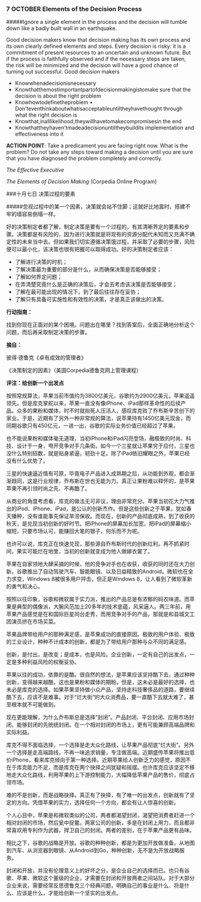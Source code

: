 
### 7 OCTOBER Elements of the Decision Process

#####Ignore a single element in the process and the decision will tumble down like a badly built wall in an earthquake.

Good decision makers know that decision making has its own process and its own clearly defined elements and steps. Every decision is risky: it is a commitment of present resources to an uncertain and unknown future. But if the process is faithfully observed and if the necessary steps are taken, the risk will be minimized and the decision will have a good chance of turning out successful. Good decision makers

* Knowwhenadecisionisnecessary
* Knowthatthemostimportantpartofdecisionmakingistomake
sure that the decision is about the right problem
* Knowhowtodefinetheproblem
• Don’teventhinkaboutwhatisacceptableuntiltheyhavethought
through what the right decision is
* Knowthat,inalllikelihood,theywillhavetomakecompromisesin
the end
* Knowthattheyhaven’tmadeadecisionuntiltheybuildits
implementation and effectiveness into it

**ACTION POINT**: Take a predicament you are facing right now. What is the problem? Do not take any steps toward making a decision until you are sure that you have diagnosed the problem completely and correctly.

*The Effective Executive*
 
*The Elements of Decision Making* (Corpedia Online Program)

###十月七日 决策过程的要素

#####忽视过程中的某一个因素，决策就会站不住脚；这就好比地震时，搭建不牢的墙容易倒塌一样。

好的决策制定者都了解，制定决策是要有一个过程的，有其清晰界定的要素和步骤。决策都是有风险的，因为进行决策就是将现有的资源分配代未知而又充满不确定性的未来当中去。但如果我们切实遵循决策饿过程，并采取了必要的步骤，风险便可以最小化，该决策也很有把握可以取得成功。好的决策制定者应该：

* 了解进行决策的时机；
* 了解决策最为重要的部分是什么，从而确保决策是否能够接受；
* 了解如何界定问题；
* 在弄清楚究竟什么是正确的决策后，才会去考虑该决策是否能够接受；
* 了解在最可能出现的情况下，到了最后往往存在妥协；
* 了解只有具备可实施性和有效性的决策，才是真正该做出的决策。

**行动指南：**

找到你现在正面对的某个困境。问题出在哪里？找到答案后，全面正确地分析这个问题，而后再采取制定决策的步骤。

**摘自：**

彼得·德鲁克《卓有成效的管理者》

《决策制定的因素》（美国Corpedia德鲁克网上管理课程）

**评注：给创新一个出发点**

按照常规算法，苹果当前市值约为3800亿美元，谷歌约为2900亿美元，苹果遥遥领先。但是库克掌舵以来，苹果一直没有像iPhone、iPad那样革命性的后续产品。众多的果粉和媒体，时不时就抬死人压活人，感叹库克败了乔布斯辛苦创下的家业。于是，近期有了另外一种非常规的算法，说苹果持有1450亿美元现金，而同期谷歌只有450亿元，一进一出，谷歌的实际业务价值已经超过了苹果。

也不能说果粉和媒体毫无道理，当初iPhone和iPad闪亮登场，融极致的时尚、科技、设计于一身，甩开竞争对手几条街。如今一个三星就让苹果穷于应付，三星也没什么特别招数，就是贴身紧逼，韧劲十足。除了iPad依旧耀眼之外，苹果已经没有什么优势了。

三星的快速逼近情有可原，毕竟电子产品进入成熟期之后，从功能到外观，都会渐渐趋同，这是行业规律，乔布斯在世也无能为力。真正让果粉难以释怀的，是苹果苹果不再引领时尚之先、不再酷了。

从商业的角度考虑看，库克的做法无可非议，理由非常充分。苹果当初花大力气推出的iPod、iPhone、iPad，是公认的创新杰作。但是这些创新之于苹果，犹如春天播种，没有谁能事先保证旱涝保收。而现在，创新的产品彻底成熟，到了收获的秋天，是兑现当初创新的好时节。把iPhone的屏幕加长加宽，把iPad的屏幕缩小缩短，只要市场认可，能赚回大笔的银子，何乐而不为呢。

也许可以说，库克正在快速兑现，那些源自乔布斯时代的创新红利。再不抓紧时间，果实可能烂在地里，当初的创新就变成为他人做嫁衣裳了。

苹果在自家领地大肆采摘的时候，他的竞争对手也在收获，收获的同时还在大力创新。谷歌推出了自动驾驶汽车、智能眼镜、以及日益精致的Android。微软也在全力求变，Windows 8被很多用户抨击，但正是Windows 8，让人看到了微软革新的勇气和决心。

按照以往印象，谷歌和微软属于实力派，推出的产品总是有浓郁的码农味道。而苹果是典型的偶像派，大腕风范加上20多年的技术底蕴，风采逼人。两三年前，用苹果产品感觉是在和国际巨星同台走秀，而用竞争对手的产品，那就是和县城文工团演员挤在市场买菜。

苹果品牌带给用户的那种满足感，是苹果成功的直接原因。极致的用户体验、极致的工业设计，种种不计成本的创新，都是为了带给用户那种与众不同的满足感。

创新，是付出，是改变；是成本，也是风险。企业创新，一定有自己的出发点，一定是多种利益风险的权衡妥协。

苹果以往的成功，依靠的是酷。很自然的想法，是苹果应该坚持酷下去，通过种种创新，变得越来越酷，这也是果粉和媒体的期盼。但是，这未必是最好的选择，也未必是库克的选择。如果苹果坚持做小众产品，坚持走科技奢侈品的道路，要继续酷下去，应该不是难事。对于“烂大街“的大众消费品，要一直酷下去就太难了，甚至根本就不可能做到。

现在更能理解，为什么乔布斯总是选择“封闭”。产品封闭、平台封闭、应用市场封闭，能够封闭的先统统封闭。在一个相对封闭的市场上，更有可能兼顾高端品牌和实际利益。

库克不得不面临选择，一个选择是走大众化路线，让苹果产品彻底“烂大街”。另外一个选择是走高端路线，不再一味追求销量，专注做高端。近期盛传苹果将推出低价iPhone，看来库克倾向于第一种选择。近期苹果给人创新乏力的感觉，原因不在于库克能力不足，而是库克在两个抉择之间犹疑和摇摆。也许库克应该坚定不移地走大众化路线，利用苹果的上下游控制能力，大幅降低苹果产品的售价，彻底占领市场。

难的不是创新，而是战略抉择。真正有了抉择，有了唯一的出发点，创新就有了坚定的方向。凭借苹果的实力，选择任何一个方向，都会有让人惊喜的创新。

个人心目中，苹果是和微软类似的公司，两者都渴望封闭，渴望把消费者赶进一个相对封闭的市场，然后瓮中捉鳖。两家公司的创新，多是在封闭上用力，而且都非常喜欢用专利作为武器，捍卫自己的封闭。两者的差别，在于苹果产品更有品味。

相比之下，谷歌的战略是开放。谷歌的种种创新，都是为更加开放做准备。从地图到汽车、从浏览器到眼镜、从Android到Go，种种创新，无不是为开放战略服务。

封闭和开放，并没有伦理意义上的好坏之分，是企业自己的选择而已。也只有谷歌、苹果、微软这个量级的企业，才需要在封闭和开放两者之间站队。对于大部分企业来说，需要经常反思德鲁克三个经典问题，明确自己的事业是什么、将是什么、应该是什么，才能给创新一个坚实的出发点。
